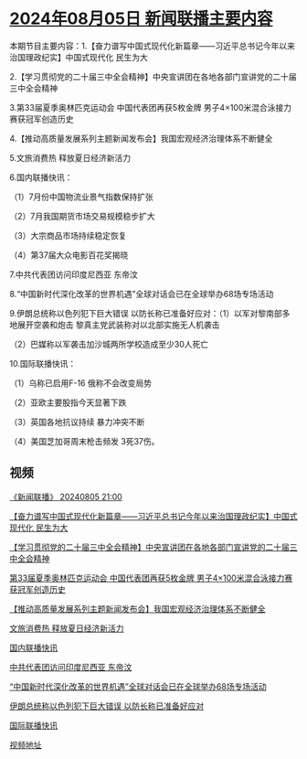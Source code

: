 # [2024年08月05日 新闻联播主要内容](https://tv.cctv.com/lm/xwlb/day/20240805.shtml)

本期节目主要内容：1.【奋力谱写中国式现代化新篇章——习近平总书记今年以来治国理政纪实】中国式现代化 民生为大

2.【学习贯彻党的二十届三中全会精神】中央宣讲团在各地各部门宣讲党的二十届三中全会精神

3.第33届夏季奥林匹克运动会 中国代表团再获5枚金牌 男子4×100米混合泳接力赛获冠军创造历史

4.【推动高质量发展系列主题新闻发布会】我国宏观经济治理体系不断健全

5.文旅消费热 释放夏日经济新活力

6.国内联播快讯：

（1）7月份中国物流业景气指数保持扩张

（2）7月我国期货市场交易规模稳步扩大

（3）大宗商品市场持续稳定恢复

（4）第37届大众电影百花奖揭晓

7.中共代表团访问印度尼西亚 东帝汶

8.“中国新时代深化改革的世界机遇”全球对话会已在全球举办68场专场活动

9.伊朗总统称以色列犯下巨大错误 以防长称已准备好应对：（1）以军对黎南部多地展开空袭和炮击 黎真主党武装称对以北部实施无人机袭击

（2）巴媒称以军袭击加沙城两所学校造成至少30人死亡

10.国际联播快讯：

（1）乌称已启用F-16 俄称不会改变局势

（2）亚欧主要股指今天显著下跌

（3）英国各地抗议持续 暴力冲突不断

（4）美国芝加哥周末枪击频发 3死37伤。

## 视频

[《新闻联播》 20240805 21:00](https://tv.cctv.com/2024/08/05/VIDEjmkhVbivFIXKI2WNCdfL240805.shtml)

[【奋力谱写中国式现代化新篇章——习近平总书记今年以来治国理政纪实】中国式现代化 民生为大](https://tv.cctv.com/2024/08/05/VIDEhD5jp9LCbJiSqMTQgEA7240805.shtml)

[【学习贯彻党的二十届三中全会精神】中央宣讲团在各地各部门宣讲党的二十届三中全会精神](https://tv.cctv.com/2024/08/05/VIDE42z3KgfDsHGSKR3DfrEb240805.shtml)

[第33届夏季奥林匹克运动会 中国代表团再获5枚金牌 男子4×100米混合泳接力赛获冠军创造历史](https://tv.cctv.com/2024/08/05/VIDEJjbYpLC8cnKJzcTEwrA2240805.shtml)

[【推动高质量发展系列主题新闻发布会】我国宏观经济治理体系不断健全](https://tv.cctv.com/2024/08/05/VIDE0ITupieM4tcE7U4MWX2W240805.shtml)

[文旅消费热 释放夏日经济新活力](https://tv.cctv.com/2024/08/05/VIDE1i1q1PC3kvtZkPIyc6A0240805.shtml)

[国内联播快讯](https://tv.cctv.com/2024/08/05/VIDEZa5ThntwxynoWPNDVHsx240805.shtml)

[中共代表团访问印度尼西亚 东帝汶](https://tv.cctv.com/2024/08/05/VIDEbOB0D3SO92MeCIMwnsjF240805.shtml)

[“中国新时代深化改革的世界机遇”全球对话会已在全球举办68场专场活动](https://tv.cctv.com/2024/08/05/VIDE0DZLPYp4MW83Kh3ZLmAk240805.shtml)

[伊朗总统称以色列犯下巨大错误 以防长称已准备好应对](https://tv.cctv.com/2024/08/05/VIDE67i43T6L8GYYGUqEDTxd240805.shtml)

[国际联播快讯](https://tv.cctv.com/2024/08/05/VIDEqah2Aa1u9gu40UbVxfG5240805.shtml)

[视频地址](https://tv.cctv.com/lm/xwlb/day/20240805.shtml) 

